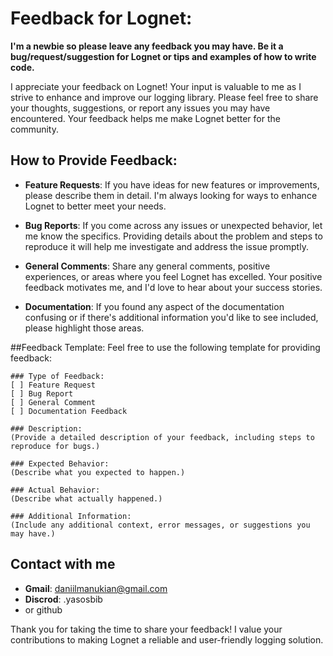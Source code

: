 # Feedback for Lognet:

__I'm a newbie so please leave any feedback you may have. Be it a bug/request/suggestion for Lognet or tips and examples of how to write code.__

I appreciate your feedback on Lognet! Your input is valuable to me as I strive to enhance and improve our logging library. Please feel free to share your thoughts, suggestions, or report any issues you may have encountered. Your feedback helps me make Lognet better for the community.

## How to Provide Feedback:

- **Feature Requests**: If you have ideas for new features or improvements, please describe them in detail. I'm always looking for ways to enhance Lognet to better meet your needs.

- **Bug Reports**: If you come across any issues or unexpected behavior, let me know the specifics. Providing details about the problem and steps to reproduce it will help me investigate and address the issue promptly.

- **General Comments**: Share any general comments, positive experiences, or areas where you feel Lognet has excelled. Your positive feedback motivates me, and I'd love to hear about your success stories.

- **Documentation**: If you found any aspect of the documentation confusing or if there's additional information you'd like to see included, please highlight those areas.

##Feedback Template:
Feel free to use the following template for providing feedback:

```
### Type of Feedback:
[ ] Feature Request
[ ] Bug Report
[ ] General Comment
[ ] Documentation Feedback

### Description:
(Provide a detailed description of your feedback, including steps to reproduce for bugs.)

### Expected Behavior:
(Describe what you expected to happen.)

### Actual Behavior:
(Describe what actually happened.)

### Additional Information:
(Include any additional context, error messages, or suggestions you may have.)
```


## Contact with me

- **Gmail**: daniilmanukian@gmail.com
- **Discrod**: .yasosbib
- or github

Thank you for taking the time to share your feedback! I value your contributions to making Lognet a reliable and user-friendly logging solution.